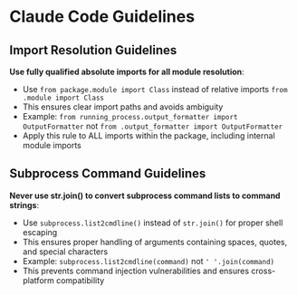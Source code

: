 # Claude Code Guidelines

## Import Resolution Guidelines

**Use fully qualified absolute imports for all module resolution**:
- Use `from package.module import Class` instead of relative imports `from .module import Class`
- This ensures clear import paths and avoids ambiguity
- Example: `from running_process.output_formatter import OutputFormatter` not `from .output_formatter import OutputFormatter`
- Apply this rule to ALL imports within the package, including internal module imports

## Subprocess Command Guidelines

**Never use str.join() to convert subprocess command lists to command strings**:
- Use `subprocess.list2cmdline()` instead of `str.join()` for proper shell escaping
- This ensures proper handling of arguments containing spaces, quotes, and special characters
- Example: `subprocess.list2cmdline(command)` not `' '.join(command)`
- This prevents command injection vulnerabilities and ensures cross-platform compatibility
